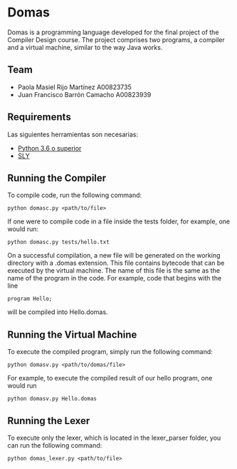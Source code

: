 # Domas

Domas is a programming language developed for the final project of the Compiler Design course. The project comprises two programs, a compiler and a virtual machine, similar to the way Java works.

## Team

- Paola Masiel Rijo Martínez A00823735  
- Juan Francisco Barrón Camacho A00823939

## Requirements

Las siguientes herramientas son necesarias:

- [Python 3.6 o superior](https://www.python.org/downloads/)
- [SLY](https://github.com/dabeaz/sly)

## Running the Compiler

To compile code, run the following command:

```
python domasc.py <path/to/file>
```

If one were to compile code in a file inside the tests folder, for example, one would run:

```
python domasc.py tests/hello.txt
```

On a successful compilation, a new file will be generated on the working directory with a .domas extension. This file contains bytecode that can be executed by the virtual machine. The name of this file is the same as the name of the program in the code. For example, code that begins with the line

```
program Hello;
```

will be compiled into Hello.domas.

## Running the Virtual Machine

To execute the compiled program, simply run the following command:

```
python domasv.py <path/to/domas/file>
```

For example, to execute the compiled result of our hello program, one would run

```
python domasv.py Hello.domas
```

## Running the Lexer

To execute only the lexer, which is located in the lexer_parser folder, you can run the following command:

```
python domas_lexer.py <path/to/file>
```




